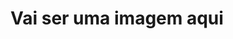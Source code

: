 <!DOCTYPE html>
<html lang="en">
<head>
    <meta charset="UTF-8">
    <meta http-equiv="X-UA-Compatible" content="IE=edge">
    <meta name="viewport" content="width=>, initial-scale=1.0">
    <title>Document</title>
</head>
<body>
    <h1> Vai ser uma imagem aqui</h1>

</body>
</html>
